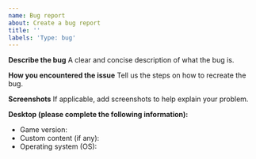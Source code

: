 ```yaml
---
name: Bug report
about: Create a bug report
title: ''
labels: 'Type: bug'
---
```


**Describe the bug**
A clear and concise description of what the bug is.

**How you encountered the issue**
Tell us the steps on how to recreate the bug.

**Screenshots**
If applicable, add screenshots to help explain your problem.

**Desktop (please complete the following information):**
* Game version<!-- for example: 1.04.1, git hash if self compiled -->:
* Custom content (if any):
* Operating system (OS)<!-- for example: Windows 10 2004, Debian 10 Linux 4.19  -->:
<!-- Compiling information, uncomment lines below if you compiled yourself on Windows-->
<!-- 
Visual Studio version:
Vulkan SDK Version:
MinGW-w64 version:
-->
<!-- Uncomment lines below if you compiled yourself on a Linux distro-->
<!-- 
make version:
gcc version:
sdl2 version:
vulkan version:
-->
<!-- Uncomment lines below if you compiled yourself on MacOS device-->
<!-- 
make version:
compiler version:
sdl2 version:
vulkan version:
molten-vk version:
-->
